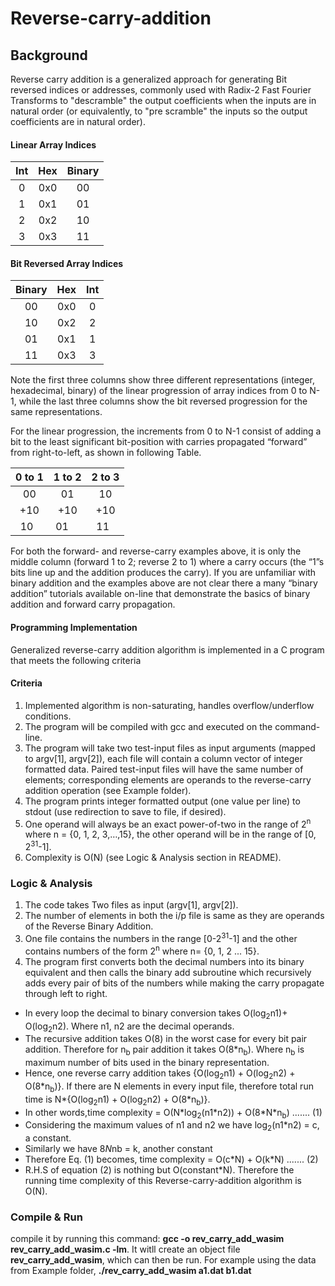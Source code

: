 # Reverse-carry-addition
## Background
Reverse carry  addition  is  a  generalized  approach  for  generating  Bit reversed  indices  or  addresses, commonly used with Radix-2 Fast Fourier Transforms to "descramble" the output coefficients when the inputs are in natural order (or equivalently, to "pre scramble" the inputs so the output coefficients are in natural order).

#### Linear Array Indices                                   

| Int |Hex | Binary |
| :---:         |     :---:      |         :---: |
| 0   | 0x0     | 00    |
| 1     |0x1       | 01      |
| 2     |0x2       | 10      |
| 3     |0x3       | 11      |

#### Bit Reversed Array Indices                                  

| Binary |Hex | Int |
| :---:         |     :---:      |         :---: |
| 00   | 0x0     | 0   |
| 10     |0x2       | 2      |
| 01     |0x1       | 1      |
| 11     |0x3       | 3      |

Note the first three columns show three different representations (integer, hexadecimal, binary) of the  linear progression  of  array  indices from  0 to N-1, while the  last three  columns show the bit reversed  progression for the same representations.

For the linear progression, the increments from 0 to N-1 consist of adding a bit to the least significant  bit-position with carries propagated “forward” from right-to-left, as shown in following Table.    

| 0 to 1 |1 to 2 | 2 to 3 |
| :---:         |     :---:      |         :---: |
| 00   | 01     | 10    |
|+10   |+10    | +10 |
| 10   | 01     | 11    |

For both the forward- and reverse-carry examples above, it is only the middle column (forward 1 to 2;  reverse 2 to 1) where a carry occurs (the “1”s bits line up and the addition produces the carry).  If you  are unfamiliar with binary addition and the examples above are not clear there a many “binary addition”  tutorials available on-line that demonstrate the basics of binary addition and forward carry propagation.

#### Programming Implementation
Generalized reverse-carry addition algorithm is implemented in a C program that meets the following criteria 

#### Criteria
1. Implemented algorithm is non-saturating, handles overflow/underflow conditions.  
2. The program will be compiled with gcc and executed on the command-line.
3. The program will take two test-input files as input arguments (mapped to argv[1], argv[2]), each file will contain a column vector of integer formatted data. Paired test-input files will have the  same number of elements; corresponding elements are operands to the reverse-carry addition  operation (see Example folder). 
4. The  program  prints  integer  formatted  output  (one  value  per  line)  to  stdout  (use  redirection to save to file, if desired).    
5. One operand will always be an exact  power-of-two  in the range of  2<sup>n</sup>  where  n = {0, 1, 2, 3,…,15}, the other operand will be  in the  range of [0, 2<sup>31</sup>-1].  
6. Complexity is O(N) (see Logic & Analysis section in README).   

### Logic & Analysis
1. The code takes Two files as input (argv[1], argv[2]).
2. The number of elements in both the i/p file is same as they are operands of the Reverse Binary Addition.
3. One file contains the numbers in the range [0-2<sup>31</sup>-1] and the other contains numbers of the form 2<sup>n</sup> where n= {0, 1, 2 ... 15}.
4. The program first converts both the decimal numbers into its binary equivalent and then calls the binary add subroutine which recursively adds every pair of bits of the numbers while making the carry propagate through left to right.

* In every loop the decimal to binary conversion takes O(log<sub>2</sub>n1)+ O(log<sub>2</sub>n2). Where n1, n2 are the
decimal operands.
* The recursive addition takes O(8) in the worst case for every bit pair addition. Therefore for n<sub>b</sub> pair
addition it takes O(8*n<sub>b</sub>). Where n<sub>b</sub> is maximum number of bits used in the binary representation.
* Hence, one reverse carry addition takes {O(log<sub>2</sub>n1) + O(log<sub>2</sub>n2) + O(8\*n<sub>b</sub>)}. If there are N elements in every input file, therefore total run time is N*{O(log<sub>2</sub>n1) + O(log<sub>2</sub>n2) + O(8*n<sub>b</sub>)}.
* In other words,time complexity = O(N\*log<sub>2</sub>(n1\*n2)) + O(8\*N\*n<sub>b</sub>) ....... (1)
* Considering the maximum values of n1 and n2 we have log<sub>2</sub>(n1\*n2) = c, a constant.
* Similarly we have 8*N*nb = k, another constant
* Therefore Eq. (1) becomes, time complexity = O(c\*N) + O(k\*N) ....... (2)
* R.H.S of equation (2) is nothing but O(constant\*N). Therefore the running time complexity of this Reverse-carry-addition algorithm is O(N).

### Compile & Run
compile it by running this command: **gcc -o rev_carry_add_wasim rev_carry_add_wasim.c -lm**. It witll create an object file **rev_carry_add_wasim**, which can then be run. For example using the data from Example folder, **./rev_carry_add_wasim a1.dat b1.dat**


